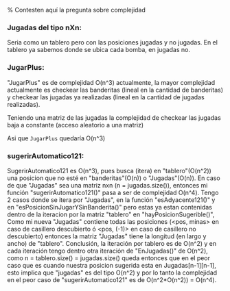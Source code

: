 ﻿% Contesten aquí la pregunta sobre complejidad

### Jugadas del tipo nXn:
Seria como un tablero pero con las posiciones jugadas y no jugadas. 
En el tablero ya sabemos donde se ubica cada bomba, en jugadas no.

### JugarPlus:

"JugarPlus" es de complejidad O(n^3) actualmente, la mayor complejidad actualmente es checkear las banderitas (lineal en
la cantidad de banderitas) y checkear las jugadas ya realizadas (lineal en la cantidad de jugadas realizadas).

Teniendo una matriz de las jugadas la complejidad de checkear las jugadas baja a constante (acceso aleatorio a una matriz)

Asi que `JugarPlus` quedaría O(n^3)

### sugerirAutomatico121: 
SugerirAutomatico121 es O(n^3), 
pues busca (itera) en "tablero"(O(n^2)) una posicion que no esté en "banderitas"(O(n)) o "Jugadas"(O(n)). En caso de que
"Jugadas" sea una matriz nxn (n = jugadas.size()), entonces mi función "sugerirAutomatico121()" pasa 
a ser de complejidad O(n^4). Tengo 2 casos donde se itera 
por "Jugadas", en la función "esAdyacente121()" y en "esPosicionSinJugarYSinBanderita()"
pero estas ya estan contenidas dentro de la iteracion por la matriz "tablero" en "hayPosicionSugerible()",
Como mi nueva "Jugadas" contiene todas las posiciones (<pos, minas> en caso de casillero
descubierto ó <pos, (-1)> en caso de casillero no descubierto) entonces la matriz "Jugadas" tiene la
longitud (en largo y ancho) de "tablero". 
Conclusión, la iteración por tablero es de O(n^2) y en cada iteración tengo dentro
otra iteración de "EnJugadas()" de O(n^2), como n = tablero.size() = jugadas.size() queda entonces que en el peor caso
que es cuando nuestra posicion sugerida esta en Jugadas[n-1][n-1], esto implica que "jugadas" es del tipo O(n^2) y por lo tanto
la complejidad en el peor caso de "sugerirAutomatico121" es de O(n^2*O(n^2)) = O(n^4).


